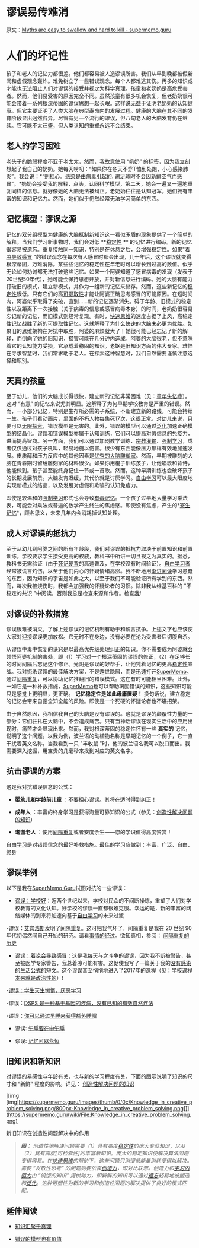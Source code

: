 # 谬误易传难消

原文：[Myths are easy to swallow and hard to kill - supermemo.guru](https://supermemo.guru/wiki/Myths_are_easy_to_swallow_and_hard_to_kill)

# 人们的坏记性

孩子和老人的记忆力都很差。他们都容易被人造谬误所害。我们从早到晚都被假新闻和虚假观念轰炸。难免树立了一些错误观念。每个人都难逃其伤。再多的知识或才能也无法阻止人们对谬误的接受并视之为科学真理。孩童和老奶奶是高危受害者。然而，他们易受害的原因完全不同。虽然孩童有很多机会恢复，但老奶奶很可能会带着一系列根深蒂固的谬误思想一起长眠。这样说无益于证明老奶奶的认知健康。但它主要证明了人类大脑在典型寿命内的发展过程。健康的大脑在其不同的发育阶段显出迥然各异。尽管有另一个流行的谬误，但八旬老人的大脑发育仍在继续。它可能不太旺盛，但人类认知的重塑永远不会结束。

## 老人的学习困难

老头子的脆弱程度不亚于老太太，然而，我故意使用 “奶奶” 的标签，因为我立刻想起了我自己的奶奶。她每天唠叨：“如果你在冬天不穿T恤到处跑，小心感染肺炎”。我会说：*“别担心。[感染是由病毒引起的](https://supermemo.guru/wiki/Myth:_We_catch_a_cold_from_cold). 踢足球时不会因新鲜空气而感冒”。*奶奶会接受我的解释，点头，认同科学模型，第二天，她会一遍又一遍地重复同样的信息。就好像她的大脑无法被纠正。老奶奶往往是认知冠军。她们拥有丰富的知识和记忆力。然而，她们似乎仍然经常无法学习简单的东西。

## 记忆模型：谬误之源

[记忆的双分组模型](https://supermemo.guru/wiki/Two_component_model_of_memory)为健康的大脑抵制新知识这一看似矛盾的现象提供了一个简单的解释。当我们学习新事物时，我们会对低 **[稳定性](https://supermemo.guru/wiki/Stability) ** 的记忆进行编码。新的记忆很容易被[遗忘](https://supermemo.guru/wiki/Forgetting)。重复接触同一知识，特别是在休息之后，会增强[稳定性](https://supermemo.guru/wiki/Stability)。如果"[着凉导致感冒](https://supermemo.guru/wiki/Myth:_We_catch_a_cold_from_cold) "的错误观念在每次有人感冒时都会出现，几十年后，这个谬误就变得根深蒂固，万难消除。某些些记忆的稳定性在年老时可以增长到过高的数值。似乎无论如何劝诫都无法打破这些记忆。如果一个阿婆知道了感冒病毒的发现（发表于20世纪50年代），她可能会保持思想开放，并对新信息进行编码。她的大脑有能力打破旧的模式，建立新模式，并作为一组新的记忆来储存。然而，这些新记忆的[稳定性](https://supermemo.guru/wiki/Stability)很低。只有它们的高[可提取性](https://supermemo.guru/wiki/Retrievability)才能让阿婆正确思考感冒的可能原因。在短时间内，阿婆似乎取得了突破，直到......新的记忆逐渐消失。碍于年龄、旧模式的稳定性以及距离下一次接触（关于病毒的信息或感冒病毒本身）的时间，老奶奶很容易忘记新的记忆，而旧模式则经常复现。有时，[快速思维](https://supermemo.guru/wiki/Fast_thinking)的速度占据了上风，高稳定性记忆战胜了新的可提取性记忆。这就解释了为什么快速的大脑未必更为优胜。如果旧的思维架构在对抗中取胜，阿婆的麻烦就大了！她很可能已经忘记了新的解释，而倒向了她的旧知识，损害可能在几分钟内造成。阿婆的大脑很老，但不意味着它的认知能力受损，它承载着稳固的知识。老妪是旧知识方面的伟大专家。难怪在寻求智慧时，我们常求助于老人。在探索这种智慧时，我们自然需要谨慎注意选择和甄别。

## 天真的孩童

至于幼儿，他们的大脑成长得很快，建立新的记忆非常困难（见：[童年失忆症](https://supermemo.guru/wiki/Childhood_amnesia)）。这对 “有意” 的记忆来说尤其明显。这解释了为何早期学校教育是严重的错误。然而，一小部分记忆，特别是生存所必需的子系统，不断建立新的路线，可能会持续一生。孩子们看动画片，里面的不朽人物每集死17次，这很正常。对幼儿来说，只要可以[无限探索](https://supermemo.guru/wiki/On_freedom_of_education_and_freedom_of_information)，错误模型是无害的。此外，错误的模型可以通过[泛化](https://supermemo.guru/wiki/Generalization)加速正确模型的[结晶化](https://supermemo.guru/wiki/Crystallization)。谬误和错误模型亦属于认知训练，它们可以提高对假信息的免疫力，进而提高智商。另一方面，我们可以通过加剧教学训练、[宗教灌输](https://supermemo.guru/wiki/Ban_on_homeschooling)、[强制学习](https://supermemo.guru/wiki/Coercion_in_learning)，或者仅仅通过对孩子吼叫，轻易地施以伤害。很少有东西能像压力那样有效地加速发展。皮质醇和压力反应中的其他因素是[优秀的大脑雕塑家](https://supermemo.guru/wiki/How_baby_brain_does_not_work)。然而，早期被雕刻的大脑在青春期时留给雕刻家的材料很少。如果你用棍子训练孩子，让他唱歌和背诗，他能做到。孩子甚至能终身记住一节或一首歌。然而，这种早期训练也会破坏孩子的长期发展前景。大脑发育迟缓，其代价就是讨厌学习。[自由学习](https://supermemo.guru/wiki/Free_learning)可以最大限度地实现新模式的结晶，以及发展对虚假和欺骗的认知免疫力。

即使是较温和的[强制学习](https://supermemo.guru/wiki/Coercive_learning)形式也会导致[有毒记忆](https://supermemo.guru/wiki/Toxic_memories)。一个孩子过早地大量学习乘法表，可能会对乘法或普遍的数学产生终生的焦虑感。即使没有焦虑，产生的*[寄生记忆](https://supermemo.guru/wiki/Parasitic_memories)*，顾名思义，未来几年内会消耗掉认知处理。

## 成人对谬误的抵抗力

至于从幼儿到阿婆之间的所有年龄段，我们对谬误的抵抗力取决于前置知识和前置训练。学校要求学生接受更高的权威，教科书中所讲一切且视之为真实的。据悉，教科书无需验证（由于[死记硬背](https://supermemo.guru/wiki/Cramming)的高速普及，在学校没有时间验证）。[自由学习者](https://supermemo.guru/wiki/Free_learning)经常被谎言灼伤，以至于他们内心的怀疑情绪高涨。我不断地用[渐进阅读](https://supermemo.guru/wiki/Incremental_reading)学习愚蠢的东西，因为知识的宇宙是如此之大，以至于我们不可能验证所有学到的东西。然而，每次我被烧伤时，我都会加强我的怀疑论者的习惯。除非我从维基百科的 "不稳定的共识 "中阅读，否则我总是检查来源和作者。检查[我](https://supermemo.guru/wiki/Piotr_Wozniak)!

## 对谬误的补救措施

谬误很难被消灭。了解上述谬误的记忆机制有助于和谎言抗争。上述文字也应该使大家对迎接谬误更加放松。它无时不在身边，没有必要在沦为受害者后切腹自杀。

从谬误中毒中恢复的诀窍是以最高优先级处理纠正的知识。你不需要成为阿婆就会领悟阿婆机制的害处，即（1）学习对一个根深蒂固的谬误的修正，（2）在足够长的时间间隔后忘记这个修正。光阴是谬误的好帮手，让他凭着记忆的更高[稳定性](https://supermemo.guru/wiki/Stability)宣战。我对扼杀谬误的最佳解决方案，不是遁世隐居，而是迅速打开[SuperMemo](https://supermemo.guru/wiki/SuperMemo)。通过[间隔重复](https://supermemo.guru/wiki/Spaced_repetition)，可以协助记忆推翻旧的错误模式。这在有时可能相当困难。此外，一如它是一种补救措施，[SuperMemo](https://supermemo.guru/wiki/SuperMemo)也可以帮助巩固错误的知识，这些知识可能只是感觉上更明显，更正确。 **记忆稳定性是如此毋庸置疑！** 换句话说，建立稳定的记忆会带来自诩全知全能的风险。即使是一个死硬的怀疑论者也不堪招架。

由于自然原因，我相信我自己的头脑是没有谬误的。这就是谬误的颠覆性力量的一部分：它们驻扎在大脑中，不会造成痛苦。只有当神话谬误在现实生活中的应用出现时，痛苦才会显现出来。然而，我对根深蒂固的稳定性怀有一些 **真实的** 记忆，说明了这个问题。以我为例，波兰语的动植物名称是早期记忆的一个例子，它一直干扰着英文名称。当我看到一只 "丰收鼠 "时，他的波兰语名我可以脱口而出。我需要深入挖掘，用宝贵的几毫秒来找到对应的英文名字。

## 抗击谬误的方案

这是我对抗错误信念的公式：

- **婴幼儿和学龄前儿童** ：不要担心谬误。其将在适时得到纠正！

- **成年人** ：丰富的终身学习是获得海量可靠知识的公式（参见：[创造性解决问题的知识](https://supermemo.guru/wiki/Knowledge_in_creative_problem_solving))

- **耄耋老人** ：使用[间隔重复](https://supermemo.guru/wiki/Spaced_repetition)或者安度余生——您的学识值得高度赞赏！

[自由学习](https://supermemo.guru/wiki/Free_learning)是对错误信念的最好补救措施。最佳的学习应做到：丰富、广泛、自由、终身

## 谬误举例

以下是我在[SuperMemo Guru](https://supermemo.guru/wiki/SuperMemo_Guru)试图对抗的一些谬误：

- [谬误：学校好](https://supermemo.guru/wiki/Mythology_that_keeps_the_archaic_school_system_alive)：近两个世纪以来，学校对民众的不间断操练，重塑了人们对学校教育的文化认知。好学校的谬误一直都很难克服。幸运的是，新的丰富的网络媒体的到来将加速向基于[自由学习](https://supermemo.guru/wiki/Free_learning)的未来过渡

-谬误：[艾宾浩斯](https://supermemo.guru/wiki/Ebbinghaus)发明了[间隔重复](https://supermemo.guru/wiki/Spaced_repetition)。这可把我气坏了，间隔重复是我在 20 世纪 90 年代初偶然间自己开始的研究。请看[事情的经过](https://www.supermemo.com/en/blog/did-ebbinghaus-invent-spaced-repetition)。欲知真相，参阅： [间隔重复的历史](https://supermemo.guru/wiki/History_of_spaced_repetition)

- [谬误：着凉会导致感冒](https://supermemo.guru/wiki/Myth:_you_can_catch_a_cold_from_cold)：这是我每天与之斗争的谬误，因为我不断被警告，甚至被医学专家警告，我总着凉可能有害。这促使我写了一篇关于我的[没有感染的生活公式](https://supermemo.guru/wiki/Formula_for_common_cold_prevention)的短文。这个谬误甚至悄悄地进入了2017年的课程（见：[学校课程本来就是政治性的](https://supermemo.guru/wiki/School_curriculum_is_inherently_political)）!

-[谬误：学生天生懒惰，厌恶学习](https://supermemo.guru/wiki/Myth:_Students_are_naturally_lazy_and_do_not_like_to_learn)

-谬误：[DSPS 是一种基于基因的疾病，没有已知的有效自然疗法](https://supermemo.guru/wiki/Curing_DSPS_and_insomnia)

-谬误：[你可以通过早睡来获得额外睡眠](https://supermemo.guru/wiki/How_do_we_fall_asleep%3F)

- 谬误: [午睡要在中午睡](https://supermemo.guru/wiki/Best_time_for_napping)

- 谬误: [记忆可以永恒](https://supermemo.guru/wiki/Forgotten_memories_are_ultimately_lost_for_good)

## 旧知识和新知识

对谬误的易感性与年龄有关，也与新的学习程度有关。下面的图示说明了知识的尺寸和 “新鲜” 程度的影响。详见： [创造性解决问题的知识](https://supermemo.guru/wiki/Knowledge_in_creative_problem_solving)

[[img [img|https://supermemo.guru/images/thumb/0/0c/Knowledge_in_creative_problem_solving.png/800px-Knowledge_in_creative_problem_solving.png]]](https://supermemo.guru/wiki/File:Knowledge_in_creative_problem_solving.png)

新旧知识在创造性问题解决中的作用

> ***图：** 创造性地解决问题需要（1）具有高度[稳定性](https://supermemo.guru/wiki/Stability)的庞大专业知识，以及（2）具有高度[可检索性]的丰富新知识。庞大的稳定知识使解决算法问题变得容易。在[快速思维](https://supermemo.guru/wiki/Fast_thinking)的帮助下，这些问题只消很低能量消耗便得以解决。需要 “发散性思考” 的问题则要依靠[创造力](https://supermemo.guru/wiki/Creativity)，即对比联想。创造力和[学习内驱力](https://supermemo.guru/wiki/Learn_drive)由 “饥饿的知识” 提供动力，即新鲜的知识可以通过[遗忘](https://supermemo.guru/wiki/Forgetting)轻易地被塑造和[泛化](https://supermemo.guru/wiki/Generalization)。这种可塑性为新的学习和创造性问题的解决提供了良好的模式匹配*。

## 延伸阅读

- [知识汇聚于真理](https://supermemo.guru/wiki/On_freedom_of_education_and_freedom_of_information)

- [错误的模型也有价值](https://supermemo.guru/wiki/Value_of_wrong_models)